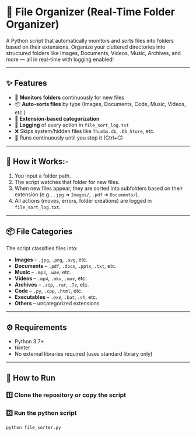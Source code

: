 # 📂 File Organizer (Real-Time Folder Organizer)

A Python script that automatically monitors and sorts files into folders based on their extensions. Organize your cluttered directories into structured folders like Images, Documents, Videos, Music, Archives, and more — all in real-time with logging enabled!

---

## ✨ Features

- 📁 **Monitors folders** continuously for new files
- 📦 **Auto-sorts files** by type (Images, Documents, Code, Music, Videos, etc.)
- 🧠 **Extension-based categorization**
- 🧾 **Logging** of every action in `file_sort_log.txt`
- ❌ Skips system/hidden files like `Thumbs.db`, `.DS_Store`, etc.
- 🔄 Runs continuously until you stop it (Ctrl+C)

---

## 🧠 How it Works:-

1. You input a folder path.
2. The script watches that folder for new files.
3. When new files appear, they are sorted into subfolders based on their extension (e.g., `.jpg` ➜ `Images/`, `.pdf` ➜ `Documents/`).
4. All actions (moves, errors, folder creations) are logged in `file_sort_log.txt`.

---

## 📦 File Categories

The script classifies files into:

- **Images** – `.jpg`, `.png`, `.svg`, etc.
- **Documents** – `.pdf`, `.docx`, `.pptx`, `.txt`, etc.
- **Music** – `.mp3`, `.wav`, etc.
- **Videos** – `.mp4`, `.mkv`, `.mov`, etc.
- **Archives** – `.zip`, `.rar`, `.7z`, etc.
- **Code** – `.py`, `.cpp`, `.html`, etc.
- **Executables** – `.exe`, `.bat`, `.sh`, etc.
- **Others** – uncategorized extensions

---

## ⚙️ Requirements

- Python 3.7+
- tkinter
- No external libraries required (uses standard library only)

---

## 🚀 How to Run

### 1️⃣ Clone the repository or copy the script

### 2️⃣ Run the python script 

```bash
python file_sorter.py

